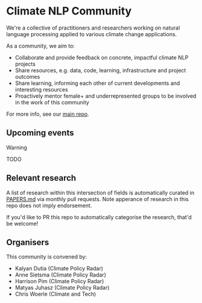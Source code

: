 # Climate NLP Community

We're a collective of practitioners and researchers working on natural language processing applied to various climate change applications. 

As a community, we aim to:

- Collaborate and provide feedback on concrete, impactful climate NLP projects
- Share resources, e.g. data, code, learning, infrastructure and project outcomes
- Share learning, informing each other of current developments and interesting resources
- Proactively mentor female+ and underrepresented groups to be involved in the work of this community

For more info, see our [main repo](https://github.com/climatenlpcommunity/whois).

## Upcoming events

> [!WARNING]
> TODO

## Relevant research

A list of research within this intersection of fields is automatically curated in [PAPERS.md](PAPERS.md) via monthly pull requests. Note apperance of research in this repo does not imply endorsement.

If you'd like to PR this repo to automatically categorise the research, that'd be welcome!

## Organisers

This community is convened by:

- Kalyan Dutia (Climate Policy Radar)
- Anne Sietsma (Climate Policy Radar)
- Harrison Pim (Climate Policy Radar)
- Matyas Juhasz (Climate Policy Radar)
- Chris Woerle (Climate and Tech)
